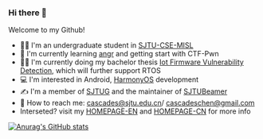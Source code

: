 ### Hi there 👋

<!--
**cascades-sjtu/cascades-sjtu** is a ✨ _special_ ✨ repository because its `README.md` (this file) appears on your GitHub profile.

Here are some ideas to get you started:

- 🔭 I’m currently working on ...
- 🌱 I’m currently learning ...
- 👯 I’m looking to collaborate on ...
- 🤔 I’m looking for help with ...
- 💬 Ask me about ...
- 📫 How to reach me: ...
- 😄 Pronouns: ...
- ⚡ Fun fact: ...
-->
Welcome to my Github!
- 👨‍🎓 I'm an undergraduate student in [SJTU-CSE-MISL](https://github.com/MISL-SJTU)
- 📓 I'm currently learning [angr](https://github.com/angr/angr) and getting start with CTF-Pwn
- 👨‍🔬 I'm currently doing my bachelor thesis [Iot Firmware Vulnerability Detection](https://github.com/cascades-sjtu/FirmVulHub), which will further support RTOS
- 💻 I'm interested in Android, [HarmonyOS](https://github.com/cascades-sjtu/HarmonyOSCamp) development
- ✍️ I'm a member of [SJTUG](https://github.com/sjtug) and the maintainer of [SJTUBeamer](https://github.com/sjtug/SJTUBeamer)
- 📧 How to reach me: cascades@sjtu.edu.cn/ cascadeschen@gmail.com
- Interseted? visit my [HOMEPAGE-EN](https://cascades-sjtu.github.io/) and [HOMEPAGE-CN](https://cascadeschen.cn) for more info

[![Anurag's GitHub stats](https://github-readme-stats.vercel.app/api?username=cascades-sjtu&count_private=true&show_icons=true)](https://github.com/anuraghazra/github-readme-stats)

<!-- [![Top Langs](https://github-readme-stats.vercel.app/api/top-langs/?username=anuraghazra&layout=compact)](https://github.com/anuraghazra/github-readme-stats) -->

